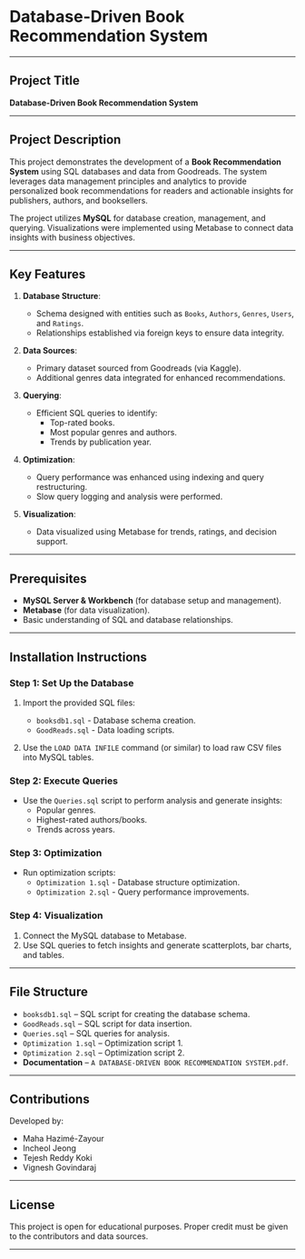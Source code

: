 # Database-Driven Book Recommendation System

---

## Project Title
**Database-Driven Book Recommendation System**

---

## Project Description
This project demonstrates the development of a **Book Recommendation System** using SQL databases and data from Goodreads. The system leverages data management principles and analytics to provide personalized book recommendations for readers and actionable insights for publishers, authors, and booksellers.

The project utilizes **MySQL** for database creation, management, and querying. Visualizations were implemented using Metabase to connect data insights with business objectives.

---

## Key Features
1. **Database Structure**:
   - Schema designed with entities such as `Books`, `Authors`, `Genres`, `Users`, and `Ratings`.
   - Relationships established via foreign keys to ensure data integrity.

2. **Data Sources**:
   - Primary dataset sourced from Goodreads (via Kaggle).
   - Additional genres data integrated for enhanced recommendations.

3. **Querying**:
   - Efficient SQL queries to identify:
     - Top-rated books.
     - Most popular genres and authors.
     - Trends by publication year.

4. **Optimization**:
   - Query performance was enhanced using indexing and query restructuring.
   - Slow query logging and analysis were performed.

5. **Visualization**:
   - Data visualized using Metabase for trends, ratings, and decision support.

---

## Prerequisites
- **MySQL Server & Workbench** (for database setup and management).
- **Metabase** (for data visualization).
- Basic understanding of SQL and database relationships.

---

## Installation Instructions

### Step 1: Set Up the Database
1. Import the provided SQL files:
   - `booksdb1.sql` - Database schema creation.
   - `GoodReads.sql` - Data loading scripts.

2. Use the `LOAD DATA INFILE` command (or similar) to load raw CSV files into MySQL tables.

### Step 2: Execute Queries
- Use the `Queries.sql` script to perform analysis and generate insights:
  - Popular genres.
  - Highest-rated authors/books.
  - Trends across years.

### Step 3: Optimization
- Run optimization scripts:
   - `Optimization 1.sql` - Database structure optimization.
   - `Optimization 2.sql` - Query performance improvements.

### Step 4: Visualization
1. Connect the MySQL database to Metabase.
2. Use SQL queries to fetch insights and generate scatterplots, bar charts, and tables.

---

## File Structure
- `booksdb1.sql` – SQL script for creating the database schema.
- `GoodReads.sql` – SQL script for data insertion.
- `Queries.sql` – SQL queries for analysis.
- `Optimization 1.sql` – Optimization script 1.
- `Optimization 2.sql` – Optimization script 2.
- **Documentation** – `A DATABASE-DRIVEN BOOK RECOMMENDATION SYSTEM.pdf`.

---

## Contributions
Developed by:
- Maha Hazimé-Zayour 
- Incheol Jeong
- Tejesh Reddy Koki
- Vignesh Govindaraj

---

## License
This project is open for educational purposes. Proper credit must be given to the contributors and data sources.

---
